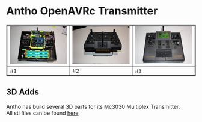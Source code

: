 # Antho OpenAVRc Transmitter

<table border="2">
<tr>
<td><img src="https://github.com/Ingwie/OpenAVRc_Hw/blob/V3/User's%20OpenAVRc%20Transmitters/Antho/IMG_1.jpg" border="0"/></td>
<td><img src="https://github.com/Ingwie/OpenAVRc_Hw/blob/V3/User's%20OpenAVRc%20Transmitters/Antho/IMG_2.jpg" border="0"/></td>
<td><img src="https://github.com/Ingwie/OpenAVRc_Hw/blob/V3/User's%20OpenAVRc%20Transmitters/Antho/IMG_3.jpg" border="0"/></td>
</tr>
<tr>
<td>     #1</td><td>     #2</td><td>     #3</td>
</table>

## 3D Adds

Antho has build several 3D parts for its Mc3030 Multiplex Transmitter.  
All stl files can be found [here](https://www.thingiverse.com/thing:2943092/files)

